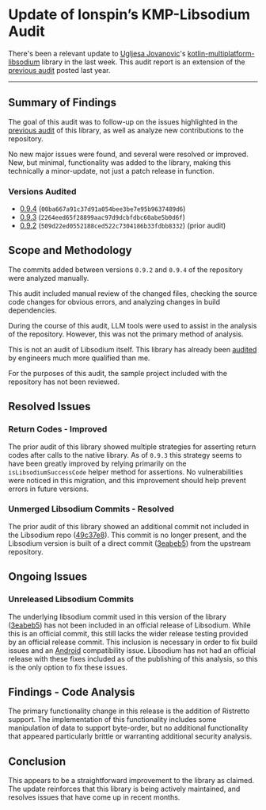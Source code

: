 Update of Ionspin’s KMP-Libsodium Audit
=======================================

There's been a relevant update to [Ugljesa Jovanovic]'s 
[kotlin-multiplatform-libsodium] library in the last week. This audit report
is an extension of the [previous audit] posted last year.


[kotlin-multiplatform-libsodium]: https://github.com/ionspin/kotlin-multiplatform-libsodium
[Ugljesa Jovanovic]: https://github.com/ionspin
[previous audit]: https://reneevandervelde.com/publications/expect-fun/audit-ionspin-kmp-libsodium.html

----------

Summary of Findings
-------------------

The goal of this audit was to follow-up on the issues highlighted in the 
[previous audit] of this library, as well as analyze new contributions
to the repository.

No new major issues were found, and several were resolved or improved.
New, but minimal, functionality was added to the library, making this 
technically a minor-update, not just a patch release in function.

### Versions Audited

 - [0.9.4] (`00ba667a91c37d91a054bee3be7e95b9637489d6`)
 - [0.9.3] (`2264eed65f28899aac97d9dcbfdbc60abe5b0d6f`)
 - [0.9.2] (`509d22ed0552188ced522c7304186b33fdbb8332`) (prior audit)

[0.9.4]: https://github.com/ionspin/kotlin-multiplatform-libsodium/releases/tag/0.9.4
[0.9.3]: https://github.com/ionspin/kotlin-multiplatform-libsodium/releases/tag/0.9.3
[0.9.2]: https://github.com/ionspin/kotlin-multiplatform-libsodium/releases/tag/0.9.2



Scope and Methodology
---------------------

The commits added between versions `0.9.2` and `0.9.4` of the repository
were analyzed manually.

This audit included manual review of the changed files, checking the 
source code changes for obvious errors, and analyzing changes in 
build dependencies.

During the course of this audit, LLM tools were used to assist in the analysis
of the repository. However, this was not the primary method of analysis.

This is not an audit of Libsodium itself. This library has already been
[audited][1] by engineers much more qualified than me.

For the purposes of this audit, the sample project included with the repository
has not been reviewed.

[1]: https://www.privateinternetaccess.com/blog/libsodium-audit-results/

Resolved Issues
---------------

### Return Codes - Improved

The prior audit of this library showed multiple strategies for asserting
return codes after calls to the native library. As of `0.9.3` this strategy
seems to have been greatly improved by relying primarily on the 
`isLibsodiumSuccessCode` helper method for assertions. No vulnerabilities
were noticed in this migration, and this improvement should help prevent
errors in future versions.

### Unmerged Libsodium Commits - Resolved

The prior audit of this library showed an additional commit not included
in the Libsodium repo ([49c37e8]). This commit is no longer present, and
the Libsodium version is built of a direct commit ([3eabeb5]) from the 
upstream repository.

[49c37e8]: https://github.com/ionspin/libsodium/commit/49c37e8f604b493af51d05721e4ac69f180cf925
[3eabeb5]: https://github.com/ionspin/libsodium/commit/3eabeb547fd7f91f4f8a15885050eb2a8e0272d5

Ongoing Issues
--------------

### Unreleased Libsodium Commits

The underlying libsodium commit used in this version of the 
library ([3eabeb5]) has not been included in an official release of Libsodium.
While this is an official commit, this still lacks the wider release testing
provided by an official release commit. This inclusion is necessary in order
to fix build issues and an [Android][2] compatibility issue. Libsodium has
not had an official release with these fixes included as of the publishing
of this analysis, so this is the only option to fix these issues.

[2]: https://github.com/ionspin/kotlin-multiplatform-libsodium/issues/59

Findings - Code Analysis
------------------------

The primary functionality change in this release is the addition of Ristretto
support. The implementation of this functionality includes some manipulation
of data to support byte-order, but no additional functionality that appeared
particularly brittle or warranting additional security analysis.

Conclusion
----------

This appears to be a straightforward improvement to the library as claimed.
The update reinforces that this library is being actively maintained, and
resolves issues that have come up in recent months.
